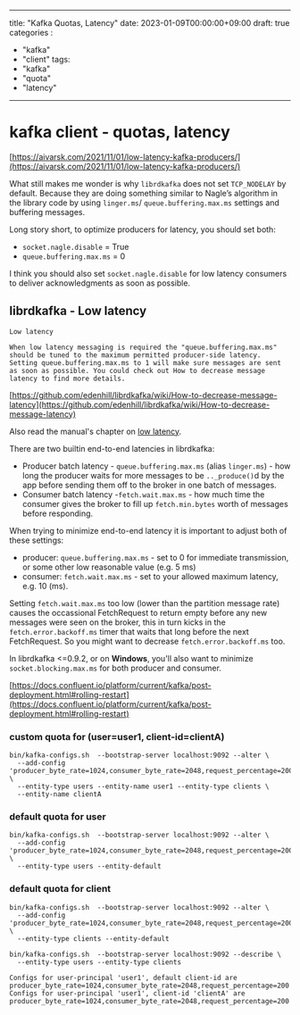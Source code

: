 
---
title: "Kafka Quotas, Latency"
date: 2023-01-09T00:00:00+09:00
draft: true
categories :
  - "kafka"
  - "client"
tags:
  - "kafka"
  - "quota"
  - "latency"
---

# kafka client - quotas, latency  

[https://aivarsk.com/2021/11/01/low-latency-kafka-producers/](https://aivarsk.com/2021/11/01/low-latency-kafka-producers/)  

What still makes me wonder is why `librdkafka` does not set `TCP_NODELAY` by default. Because they are doing something similar to Nagle’s algorithm in the library code by using `linger.ms`/ `queue.buffering.max.ms` settings and buffering messages.

Long story short, to optimize producers for latency, you should set both:

- `socket.nagle.disable` = True
- `queue.buffering.max.ms` = 0

I think you should also set `socket.nagle.disable` for low latency consumers to deliver acknowledgments as soon as possible.

  

  

## librdkafka - Low latency

```
Low latency

When low latency messaging is required the "queue.buffering.max.ms" should be tuned to the maximum permitted producer-side latency. Setting queue.buffering.max.ms to 1 will make sure messages are sent as soon as possible. You could check out How to decrease message latency to find more details.

```

[https://github.com/edenhill/librdkafka/wiki/How-to-decrease-message-latency](https://github.com/edenhill/librdkafka/wiki/How-to-decrease-message-latency)  

  

Also read the manual's chapter on [low latency](https://github.com/edenhill/librdkafka/blob/master/INTRODUCTION.md#low-latency).

There are two builtin end-to-end latencies in librdkafka:

- Producer batch latency - `queue.buffering.max.ms` (alias `linger.ms`) - how long the producer waits for more messages to be `.._produce()`d by the app before sending them off to the broker in one batch of messages.
- Consumer batch latency -`fetch.wait.max.ms` - how much time the consumer gives the broker to fill up `fetch.min.bytes` worth of messages before responding.

When trying to minimize end-to-end latency it is important to adjust both of these settings:

- producer: `queue.buffering.max.ms` - set to 0 for immediate transmission, or some other low reasonable value (e.g. 5 ms)
- consumer: `fetch.wait.max.ms` - set to your allowed maximum latency, e.g. 10 (ms).

Setting `fetch.wait.max.ms` too low (lower than the partition message rate) causes the occassional FetchRequest to return empty before any new messages were seen on the broker, this in turn kicks in the `fetch.error.backoff.ms` timer that waits that long before the next FetchRequest. So you might want to decrease `fetch.error.backoff.ms` too.

In librdkafka <=0.9.2, or on **Windows**, you'll also want to minimize `socket.blocking.max.ms` for both producer and consumer.

  

  

  

  

[https://docs.confluent.io/platform/current/kafka/post-deployment.html#rolling-restart](https://docs.confluent.io/platform/current/kafka/post-deployment.html#rolling-restart)  

  

### custom quota for (user=user1, client-id=clientA)

```
bin/kafka-configs.sh  --bootstrap-server localhost:9092 --alter \
  --add-config 'producer_byte_rate=1024,consumer_byte_rate=2048,request_percentage=200' \
  --entity-type users --entity-name user1 --entity-type clients \
  --entity-name clientA

```

  

### default quota for user

```
bin/kafka-configs.sh  --bootstrap-server localhost:9092 --alter \
  --add-config 'producer_byte_rate=1024,consumer_byte_rate=2048,request_percentage=200' \
  --entity-type users --entity-default

```

  

### default quota for client

```
bin/kafka-configs.sh  --bootstrap-server localhost:9092 --alter \
  --add-config 'producer_byte_rate=1024,consumer_byte_rate=2048,request_percentage=200' \
  --entity-type clients --entity-default

```

  

  

```
bin/kafka-configs.sh  --bootstrap-server localhost:9092 --describe \
  --entity-type users --entity-type clients

Configs for user-principal 'user1', default client-id are producer_byte_rate=1024,consumer_byte_rate=2048,request_percentage=200
Configs for user-principal 'user1', client-id 'clientA' are producer_byte_rate=1024,consumer_byte_rate=2048,request_percentage=200

```